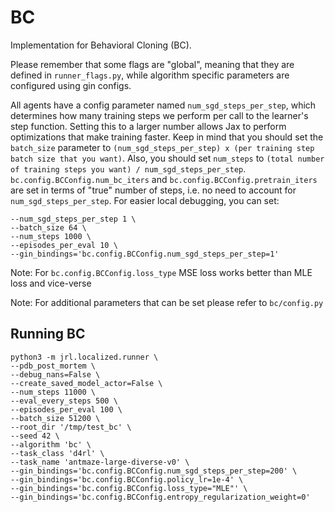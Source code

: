 # BC

Implementation for Behavioral Cloning (BC).

Please remember that some flags are "global", meaning that they are defined in
`runner_flags.py`, while algorithm specific parameters are configured using
gin configs.

All agents have a config parameter named `num_sgd_steps_per_step`, which
determines how many training steps we perform per call to the learner's step
function. Setting this to a larger number allows Jax to perform optimizations
that make training faster. Keep in mind that you should set the `batch_size`
parameter to `(num_sgd_steps_per_step) x (per training step batch size that you want)`.
Also, you should set `num_steps` to
`(total number of training steps you want) / num_sgd_steps_per_step`.
`bc.config.BCConfig.num_bc_iters` and `bc.config.BCConfig.pretrain_iters`
are set in terms of "true" number of steps, i.e. no need to account for
`num_sgd_steps_per_step`.
For easier local debugging, you can set:
```
--num_sgd_steps_per_step 1 \
--batch_size 64 \
--num_steps 1000 \
--episodes_per_eval 10 \
--gin_bindings='bc.config.BCConfig.num_sgd_steps_per_step=1'
```

Note: For `bc.config.BCConfig.loss_type` MSE loss works better than MLE loss
and vice-verse

Note: For additional parameters that can be set please refer to `bc/config.py`

## Running BC
```
python3 -m jrl.localized.runner \
--pdb_post_mortem \
--debug_nans=False \
--create_saved_model_actor=False \
--num_steps 11000 \
--eval_every_steps 500 \
--episodes_per_eval 100 \
--batch_size 51200 \
--root_dir '/tmp/test_bc' \
--seed 42 \
--algorithm 'bc' \
--task_class 'd4rl' \
--task_name 'antmaze-large-diverse-v0' \
--gin_bindings='bc.config.BCConfig.num_sgd_steps_per_step=200' \
--gin_bindings='bc.config.BCConfig.policy_lr=1e-4' \
--gin_bindings='bc.config.BCConfig.loss_type="MLE"' \
--gin_bindings='bc.config.BCConfig.entropy_regularization_weight=0'
```
